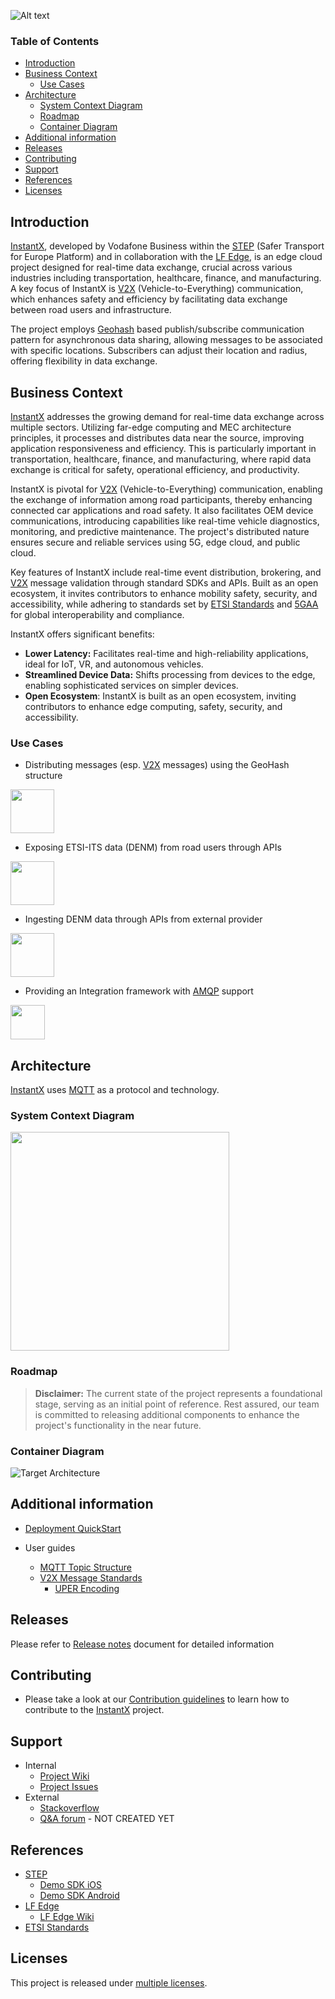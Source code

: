 ![Alt text](./images/logo.png)

### Table of Contents

- [Introduction](#introduction)
- [Business Context](#business-context)
  - [Use Cases](#use-cases)
- [Architecture](#architecture)
  - [System Context Diagram](#system-context-diagram)
  - [Roadmap](#roadmap)
  - [Container Diagram](#container-diagram)
- [Additional information](#additional-information)
- [Releases](#releases)
- [Contributing](#contributing)
- [Support](#support)
- [References](#references)
- [Licenses](#licenses)

## Introduction

[InstantX], developed by Vodafone Business within the [STEP] (Safer Transport for Europe Platform) and in collaboration with the [LF Edge], is an edge cloud project designed for real-time data exchange, crucial across various industries including transportation, healthcare, finance, and manufacturing. A key focus of InstantX is [V2X] (Vehicle-to-Everything) communication, which enhances safety and efficiency by facilitating data exchange between road users and infrastructure.

The project employs [Geohash] based publish/subscribe communication pattern for asynchronous data sharing, allowing messages to be associated with specific locations. Subscribers can adjust their location and radius, offering flexibility in data exchange.

## Business Context

[InstantX] addresses the growing demand for real-time data exchange across multiple sectors. Utilizing far-edge computing and MEC architecture principles, it processes and distributes data near the source, improving application responsiveness and efficiency. This is particularly important in transportation, healthcare, finance, and manufacturing, where rapid data exchange is critical for safety, operational efficiency, and productivity.

InstantX is pivotal for [V2X] (Vehicle-to-Everything) communication, enabling the exchange of information among road participants, thereby enhancing connected car applications and road safety. It also facilitates OEM device communications, introducing capabilities like real-time vehicle diagnostics, monitoring, and predictive maintenance. The project's distributed nature ensures secure and reliable services using 5G, edge cloud, and public cloud.

Key features of InstantX include real-time event distribution, brokering, and [V2X] message validation through standard SDKs and APIs. Built as an open ecosystem, it invites contributors to enhance mobility safety, security, and accessibility, while adhering to standards set by [ETSI Standards] and [5GAA] for global interoperability and compliance.

InstantX offers significant benefits:

- **Lower Latency:** Facilitates real-time and high-reliability applications, ideal for IoT, VR, and autonomous vehicles.
- **Streamlined Device Data:** Shifts processing from devices to the edge, enabling sophisticated services on simpler devices.
- **Open Ecosystem**: InstantX is built as an open ecosystem, inviting contributors to enhance edge computing, safety, security, and accessibility.

### Use Cases

- Distributing messages (esp. [V2X] messages) using the GeoHash structure
<img src="./images/UseCases1.png" height="70" width="auto">

- Exposing ETSI-ITS data (DENM) from road users through APIs
<img src="./images/UseCases2.png" height="70" width="auto">

- Ingesting DENM data through APIs from external provider
<img src="./images/UseCases3.png" height="70" width="auto">

- Providing an Integration framework with [AMQP] support
<img src="./images/UseCases4Custom.png" height="55" width="auto">

## Architecture

[InstantX] uses [MQTT] as a protocol and technology.

### System Context Diagram

<img src="./images/SystemContext.png" height="350" width="auto">

### Roadmap

> **Disclaimer:** The current state of the project represents a foundational stage, serving as an initial point of reference. Rest assured, our team is committed to releasing additional components to enhance the project's functionality in the near future.

### Container Diagram

![Target Architecture](./images/InstantX_arch.png)

## Additional information

- [Deployment QuickStart](./deployment/Quick-Start.md)

- User guides
  - [MQTT Topic Structure](./docs/MQTT-Topic-Structure.md)
  - [V2X Message Standards](./docs/v2x-messages.md)
    - [UPER Encoding](./docs/Encoding.md)

## Releases

Please refer to [Release notes](./RELEASE.md) document for detailed information

## Contributing

- Please take a look at our [Contribution guidelines](./docs/CONTRIBUTION.md) to learn how to contribute to the [InstantX] project.

## Support

- Internal
  - [Project Wiki](https://github.com/lf-edge/instantx/wiki)
  - [Project Issues](https://github.com/lf-edge/instantx/issues)
- External
  - [Stackoverflow](http://stackoverflow.com/questions/tagged/InstantX)
  - [Q&A forum](https://groups.google.com/forum/#!forum/InstantX) - NOT CREATED YET

## References

- [STEP]
  - [Demo SDK iOS]
  - [Demo SDK Android]
- [LF Edge]
  - [LF Edge Wiki]
- [ETSI Standards]

## Licenses

This project is released under [multiple licenses](./LICENSE).

[V2X]: https://en.wikipedia.org/wiki/Vehicle-to-everything
[MQTT]: https://mqtt.org/
[AMQP]: https://en.wikipedia.org/wiki/Advanced_Message_Queuing_Protocol
[Geohash]: https://en.wikipedia.org/wiki/Geohash
[LF Edge]: https://www.lfedge.org/
[LF Edge Wiki]: https://wiki.lfedge.org/
[STEP]: https://step.vodafone.com/
[ETSI Standards]: https://portal.etsi.org/Services/Centre-for-Testing-Interoperability/Activities/Intelligent-Transport-System/C-ITS-Protocols
[5GAA]: https://5gaa.org/
[Demo SDK iOS]: https://github.com/Vodafone/HelloV2XWorld-iOS
[Demo SDK Android]: https://github.com/Vodafone/HelloV2XWorld-Android
[InstantX]: https://github.com/lf-edge/instantx
